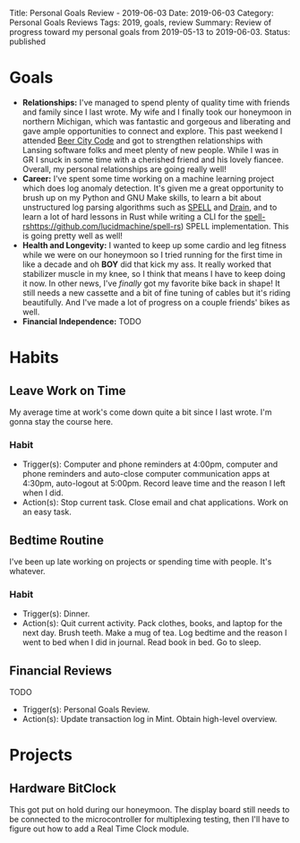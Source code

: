 Title: Personal Goals Review - 2019-06-03
Date: 2019-06-03
Category: Personal Goals Reviews
Tags: 2019, goals, review
Summary: Review of progress toward my personal goals from 2019-05-13 to 2019-06-03.
Status: published


# Goals
* **Relationships:** I've managed to spend plenty of quality time with friends and family since I last wrote. My wife and I finally took our honeymoon in northern Michigan, which was fantastic and gorgeous and liberating and gave ample opportunities to connect and explore. This past weekend I attended [Beer City Code](https://beercitycode.com/) and got to strengthen relationships with Lansing software folks and meet plenty of new people. While I was in GR I snuck in some time with a cherished friend and his lovely fiancee. Overall, my personal relationships are going really well!
* **Career:** I've spent some time working on a machine learning project which does log anomaly detection. It's given me a great opportunity to brush up on my Python and GNU Make skills, to learn a bit about unstructured log parsing algorithms such as [SPELL](https://www.cs.utah.edu/~lifeifei/papers/spell.pdf) and [Drain](http://jmzhu.logpai.com/pub/pjhe_icws2017.pdf), and to learn a lot of hard lessons in Rust while writing a CLI for the [spell-rs]()https://github.com/lucidmachine/spell-rs) SPELL implementation. This is going pretty well as well!
* **Health and Longevity:** I wanted to keep up some cardio and leg fitness while we were on our honeymoon so I tried running for the first time in like a decade and oh **BOY** did that kick my ass. It really worked that stabilizer muscle in my knee, so I think that means I have to keep doing it now. In other news, I've *finally* got my favorite bike back in shape! It still needs a new cassette and a bit of fine tuning of cables but it's riding beautifully. And I've made a lot of progress on a couple friends' bikes as well.
* **Financial Independence:** TODO

# Habits
## Leave Work on Time
My average time at work's come down quite a bit since I last wrote. I'm gonna stay the course here.

### Habit
* Trigger(s): Computer and phone reminders at 4:00pm, computer and phone reminders and auto-close computer communication apps at 4:30pm, auto-logout at 5:00pm. Record leave time and the reason I left when I did.
* Action(s): Stop current task. Close email and chat applications. Work on an easy task.

## Bedtime Routine
I've been up late working on projects or spending time with people. It's whatever.

### Habit
* Trigger(s): Dinner.
* Action(s): Quit current activity. Pack clothes, books, and laptop for
 the next day. Brush teeth. Make a mug of tea. Log bedtime and the reason I went to bed when I did in journal. Read book in bed. Go to sleep.

## Financial Reviews
TODO

* Trigger(s): Personal Goals Review.
* Action(s): Update transaction log in Mint. Obtain high-level overview.

# Projects
## Hardware BitClock
This got put on hold during our honeymoon. The display board still needs to be connected to the microcontroller for multiplexing testing, then I'll have to figure out how to add a Real Time Clock module.
